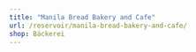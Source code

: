 ```yaml
---
title: "Manila Bread Bakery and Cafe"
url: /reservoir/manila-bread-bakery-and-cafe/
shop: Bäckerei
---
```

